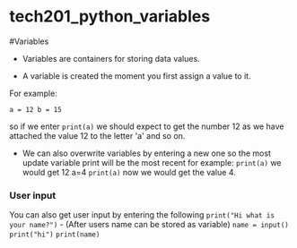 # tech201_python_variables
#Variables

- Variables are containers for storing data values.

- A variable is created the moment you first assign a value to it.

For example:

`a = 12
 b = 15`

so if we enter `print(a)`
we should expect to get the number 12 as we have attached the value
12 to the letter 'a' and so on.

- We can also overwrite variables by entering a new one so the most update variable print will be the most recent for example:
`print(a)` we would get 12
a=4
`print(a)` now we would get the value 4.

### User input

You can also get user input by entering the following
`print("Hi what is your name?")` - (After users name can be stored as variable)
`name = input()`
`print("hi")`
`print(name)`





